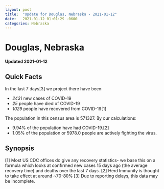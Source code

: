 ```yaml
---
layout: post
title:  "Update for Douglas, Nebraska - 2021-01-12"
date:   2021-01-12 01:01:29 -0600
categories: Nebraska
---
```


# Douglas, Nebraska
#### Updated 2021-01-12

## Quick Facts

In the last 7 days[3] we project there have been
- *2431* new cases of COVID-19
- *25* people have died of COVID-19
- *1029* people have recovered from COVID-19[1]

The population in this census area is 571327. By our calculations:
- 9.94% of the population have had COVID-19.[2]
- 1.05% of the population or 5978.0 people are actively fighting the virus.

## Synopsis




[1] Most US CDC offices do give any recovery statistics- we base this on a formula which looks at confirmed new cases
15 days ago (the average recovery time) and deaths over the last 7 days.
[2] Herd Immunity is thought to take effect at around ~70-80%
[3] Due to reporting delays, this data may be incomplete. 
    